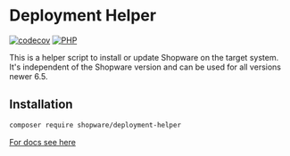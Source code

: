 # Deployment Helper

[![codecov](https://codecov.io/gh/shopware/deployment-helper/graph/badge.svg?token=9F9GYJ3OWS)](https://codecov.io/gh/shopware/deployment-helper)
[![PHP](https://github.com/shopware/deployment-helper/actions/workflows/php.yml/badge.svg)](https://github.com/shopware/deployment-helper/actions/workflows/php.yml)

This is a helper script to install or update Shopware on the target system. 
It's independent of the Shopware version and can be used for all versions newer 6.5.

## Installation

```bash
composer require shopware/deployment-helper
```

[For docs see here](https://developer.shopware.com/docs/guides/hosting/installation-updates/deployments/deployment-helper.html#configuration)
